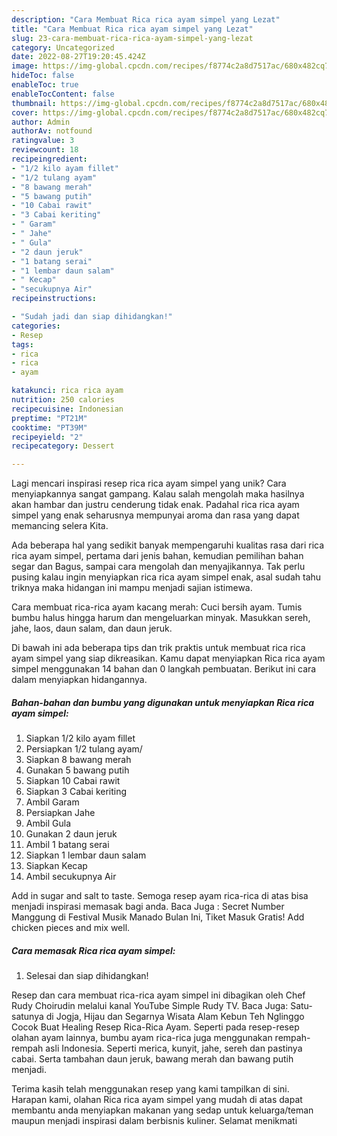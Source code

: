 ```yaml
---
description: "Cara Membuat Rica rica ayam simpel yang Lezat"
title: "Cara Membuat Rica rica ayam simpel yang Lezat"
slug: 23-cara-membuat-rica-rica-ayam-simpel-yang-lezat
category: Uncategorized
date: 2022-08-27T19:20:45.424Z
image: https://img-global.cpcdn.com/recipes/f8774c2a8d7517ac/680x482cq70/rica-rica-ayam-simpel-foto-resep-utama.jpg
hideToc: false
enableToc: true
enableTocContent: false
thumbnail: https://img-global.cpcdn.com/recipes/f8774c2a8d7517ac/680x482cq70/rica-rica-ayam-simpel-foto-resep-utama.jpg
cover: https://img-global.cpcdn.com/recipes/f8774c2a8d7517ac/680x482cq70/rica-rica-ayam-simpel-foto-resep-utama.jpg
author: Admin
authorAv: notfound
ratingvalue: 3
reviewcount: 18
recipeingredient:
- "1/2 kilo ayam fillet"
- "1/2 tulang ayam"
- "8 bawang merah"
- "5 bawang putih"
- "10 Cabai rawit"
- "3 Cabai keriting"
- " Garam"
- " Jahe"
- " Gula"
- "2 daun jeruk"
- "1 batang serai"
- "1 lembar daun salam"
- " Kecap"
- "secukupnya Air"
recipeinstructions:

- "Sudah jadi dan siap dihidangkan!"
categories:
- Resep
tags:
- rica
- rica
- ayam

katakunci: rica rica ayam 
nutrition: 250 calories
recipecuisine: Indonesian
preptime: "PT21M"
cooktime: "PT39M"
recipeyield: "2"
recipecategory: Dessert

---
```





Lagi mencari inspirasi resep rica rica ayam simpel yang unik? Cara menyiapkannya sangat gampang. Kalau salah mengolah maka hasilnya akan hambar dan justru cenderung tidak enak. Padahal rica rica ayam simpel yang enak seharusnya mempunyai aroma dan rasa yang dapat memancing selera Kita.





Ada beberapa hal yang sedikit banyak mempengaruhi kualitas rasa dari rica rica ayam simpel, pertama dari jenis bahan, kemudian pemilihan bahan segar dan Bagus, sampai cara mengolah dan menyajikannya. Tak perlu pusing kalau ingin menyiapkan rica rica ayam simpel enak,      asal sudah tahu triknya maka hidangan ini mampu menjadi sajian istimewa.














Cara membuat rica-rica ayam kacang merah: Cuci bersih ayam. Tumis bumbu halus hingga harum dan mengeluarkan minyak. Masukkan sereh, jahe, laos, daun salam, dan daun jeruk.






Di bawah ini ada beberapa tips dan trik praktis untuk membuat rica rica ayam simpel yang siap dikreasikan. Kamu dapat menyiapkan Rica rica ayam simpel menggunakan 14 bahan dan 0 langkah pembuatan. Berikut ini cara dalam menyiapkan hidangannya.

<!--inarticleads1-->

##### Bahan-bahan dan bumbu yang digunakan untuk menyiapkan Rica rica ayam simpel:

1. Siapkan 1/2 kilo ayam fillet
1. Persiapkan 1/2 tulang ayam/
1. Siapkan 8 bawang merah
1. Gunakan 5 bawang putih
1. Siapkan 10 Cabai rawit
1. Siapkan 3 Cabai keriting
1. Ambil  Garam
1. Persiapkan  Jahe
1. Ambil  Gula
1. Gunakan 2 daun jeruk
1. Ambil 1 batang serai
1. Siapkan 1 lembar daun salam
1. Siapkan  Kecap
1. Ambil secukupnya Air


Add in sugar and salt to taste. Semoga resep ayam rica-rica di atas bisa menjadi inspirasi memasak bagi anda. Baca Juga : Secret Number Manggung di Festival Musik Manado Bulan Ini, Tiket Masuk Gratis! Add chicken pieces and mix well. 

<!--inarticleads2-->

##### Cara memasak Rica rica ayam simpel:


1. Selesai dan siap dihidangkan!

Resep dan cara membuat rica-rica ayam simpel ini dibagikan oleh Chef Rudy Choirudin melalui kanal YouTube Simple Rudy TV. Baca Juga: Satu-satunya di Jogja, Hijau dan Segarnya Wisata Alam Kebun Teh Nglinggo Cocok Buat Healing Resep Rica-Rica Ayam. Seperti pada resep-resep olahan ayam lainnya, bumbu ayam rica-rica juga menggunakan rempah-rempah asli Indonesia. Seperti merica, kunyit, jahe, sereh dan pastinya cabai. Serta tambahan daun jeruk, bawang merah dan bawang putih menjadi. 

Terima kasih telah menggunakan resep yang kami tampilkan di sini. Harapan kami, olahan Rica rica ayam simpel yang mudah di atas dapat membantu anda menyiapkan makanan yang sedap untuk keluarga/teman maupun menjadi inspirasi dalam berbisnis kuliner. Selamat menikmati

